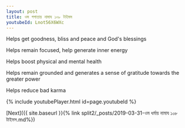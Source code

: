 ```yaml
---
layout: post
title: ওম গপাতায় নামায ১০৮ টাইমস
youtubeId: Lnot56X6WXc
---
```

 
 
Helps get goodness, bliss and peace and God's blessings
 
Helps remain focused, help generate inner energy 
 
Helps boost physical and mental health 
 
Helps remain grounded and generates a sense of gratitude towards the greater power 
 
Helps reduce bad karma
 
 
 
 


{% include youtubePlayer.html id=page.youtubeId %}
 
[Next]({{ site.baseurl }}{% link  split2/_posts/2019-03-31-ওম ধর্মায় নামায ১০৮ টাইমস.md%})
 
